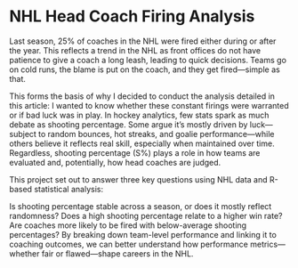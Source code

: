 # NHL Head Coach Firing Analysis

</a>

Last season, 25% of coaches in the NHL were fired either during or after the year. This reflects a trend in the NHL as front offices do not have patience to give a coach a long leash, leading to quick decisions. Teams go on cold runs, the blame is put on the coach, and they get fired—simple as that.

This forms the basis of why I decided to conduct the analysis detailed in this article: I wanted to know whether these constant firings were warranted or if bad luck was in play. In hockey analytics, few stats spark as much debate as shooting percentage. Some argue it’s mostly driven by luck—subject to random bounces, hot streaks, and goalie performance—while others believe it reflects real skill, especially when maintained over time. Regardless, shooting percentage (S%) plays a role in how teams are evaluated and, potentially, how head coaches are judged.

This project set out to answer three key questions using NHL data and R-based statistical analysis:

Is shooting percentage stable across a season, or does it mostly reflect randomness?
Does a high shooting percentage relate to a higher win rate?
Are coaches more likely to be fired with below-average shooting percentages?
By breaking down team-level performance and linking it to coaching outcomes, we can better understand how performance metrics—whether fair or flawed—shape careers in the NHL.
